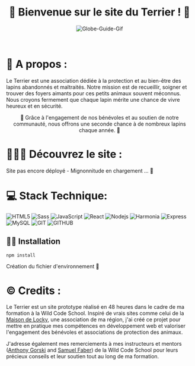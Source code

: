 <h1 align="center"> 🐇 Bienvenue sur le site du Terrier ! 🐇 </h1>
<p align="center">
<img  src="./client/src/assets/images/Gif.gif" alt="Globe-Guide-Gif" />
</p>
<br>

# 📄 A propos :

Le Terrier est une association dédiée à la protection et au bien-être des lapins abandonnés et maltraités. Notre mission est de recueillir, soigner et trouver des foyers aimants pour ces petits animaux souvent méconnus. Nous croyons fermement que chaque lapin mérite une chance de vivre heureux et en sécurité.


<p align="center"> 🐾 Grâce à l'engagement de nos bénévoles et au soutien de notre communauté, nous offrons une seconde chance à de nombreux lapins chaque année. 🐾 </p>

# 👩🏽‍💻 Découvrez le site :

Site pas encore déployé - Mignonnitude en chargement ... 🎀


# 💻 Stack Technique:

![HTML5](https://img.shields.io/badge/-HTML5-8c034e?style=flat&logo=html5&logoColor=white)
![Sass](https://img.shields.io/badge/-Sass-8c034e?style=flat&logo=sass&logoColor=white)
![JavaScript](https://img.shields.io/badge/-JavaScript-8c034e?style=flat&logo=javascript&logoColor=white)
![React](https://img.shields.io/badge/-React-8c034e?style=flat&logo=react&logoColor=white)
![Nodejs](https://img.shields.io/badge/-Nodejs-8c034e?style=flat&logo=Node.js&logoColor=white)
![Harmonia](https://img.shields.io/badge/-Harmonia-8c034e?style=flat&logo=react&logoColor=white)
![Express](https://img.shields.io/badge/-Express-8c034e?style=flat&logo=express&logoColor=white)
![MySQL](https://img.shields.io/badge/-MySQL-8c034e?style=flat&logo=mySQL&logoColor=white)
![GIT](https://img.shields.io/badge/-Git-8c034e?style=flat&logo=git&logoColor=white)
![GITHUB](https://img.shields.io/badge/-GitHub-8c034e?style=flat&logo=github&logoColor=white)


## 👨‍🔧 Installation

```sh
npm install
```
Création du fichier d'environnement 📁


# ©️ Credits :

Le Terrier est un site prototype réalisé en 48 heures dans le cadre de ma formation à la Wild Code School. Inspiré de vrais sites comme celui de la [Maison de Locky](https://la-maison-de-locky.assoconnect.com/page/1439263-accueil), une association de ma région, j'ai créé ce projet pour mettre en pratique mes compétences en développement web et valoriser l'engagement des bénévoles et associations de protection des animaux.

J'adresse également mes remerciements à mes instructeurs et mentors ([Anthony Gorski](https://fr.linkedin.com/in/anthony-gorski) and [Samuel Faber](https://www.linkedin.com/in/samuelfaberdev/)) de la Wild Code School pour leurs précieux conseils et leur soutien tout au long de ma formation.

<br>
<br>
<br>
<br>
